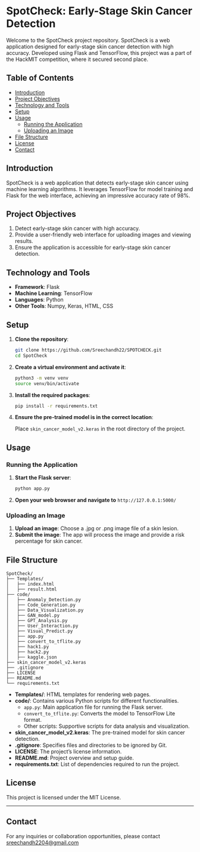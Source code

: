 # SpotCheck: Early-Stage Skin Cancer Detection

Welcome to the SpotCheck project repository. SpotCheck is a web application designed for early-stage skin cancer detection with high accuracy. Developed using Flask and TensorFlow, this project was a part of the HackMIT competition, where it secured second place.

## Table of Contents

- [Introduction](#introduction)
- [Project Objectives](#project-objectives)
- [Technology and Tools](#technology-and-tools)
- [Setup](#setup)
- [Usage](#usage)
  - [Running the Application](#running-the-application)
  - [Uploading an Image](#uploading-an-image)
- [File Structure](#file-structure)
- [License](#license)
- [Contact](#contact)

## Introduction

SpotCheck is a web application that detects early-stage skin cancer using machine learning algorithms. It leverages TensorFlow for model training and Flask for the web interface, achieving an impressive accuracy rate of 98%.

## Project Objectives

1. Detect early-stage skin cancer with high accuracy.
2. Provide a user-friendly web interface for uploading images and viewing results.
3. Ensure the application is accessible for early-stage skin cancer detection.

## Technology and Tools

- **Framework**: Flask
- **Machine Learning**: TensorFlow
- **Languages**: Python
- **Other Tools**: Numpy, Keras, HTML, CSS

## Setup

1. **Clone the repository**:

    ```sh
    git clone https://github.com/Sreechandh22/SPOTCHECK.git
    cd SpotCheck
    ```

2. **Create a virtual environment and activate it**:

    ```sh
    python3 -m venv venv
    source venv/bin/activate
    ```

3. **Install the required packages**:

    ```sh
    pip install -r requirements.txt
    ```

4. **Ensure the pre-trained model is in the correct location**:

    Place `skin_cancer_model_v2.keras` in the root directory of the project.

## Usage

### Running the Application

1. **Start the Flask server**:

    ```sh
    python app.py
    ```

2. **Open your web browser and navigate to** `http://127.0.0.1:5000/`

### Uploading an Image

1. **Upload an image**: Choose a .jpg or .png image file of a skin lesion.
2. **Submit the image**: The app will process the image and provide a risk percentage for skin cancer.

## File Structure

    SpotCheck/
    ├── Templates/
    │   ├── index.html
    │   ├── result.html
    ├── code/
    │   ├── Anomaly_Detection.py
    │   ├── Code_Generation.py
    │   ├── Data_Visualization.py
    │   ├── GAN_model.py
    │   ├── GPT_Analysis.py
    │   ├── User_Interaction.py
    │   ├── Visual_Predict.py
    │   ├── app.py
    │   ├── convert_to_tflite.py
    │   ├── hack1.py
    │   ├── hack2.py
    │   ├── kaggle.json
    ├── skin_cancer_model_v2.keras
    ├── .gitignore
    ├── LICENSE
    ├── README.md
    └── requirements.txt


- **Templates/**: HTML templates for rendering web pages.
- **code/**: Contains various Python scripts for different functionalities.
  - `app.py`: Main application file for running the Flask server.
  - `convert_to_tflite.py`: Converts the model to TensorFlow Lite format.
  - Other scripts: Supportive scripts for data analysis and visualization.
- **skin_cancer_model_v2.keras**: The pre-trained model for skin cancer detection.
- **.gitignore**: Specifies files and directories to be ignored by Git.
- **LICENSE**: The project’s license information.
- **README.md**: Project overview and setup guide.
- **requirements.txt**: List of dependencies required to run the project.

## License

This project is licensed under the MIT License.

---

## Contact

For any inquiries or collaboration opportunities, please contact sreechandh2204@gmail.com
